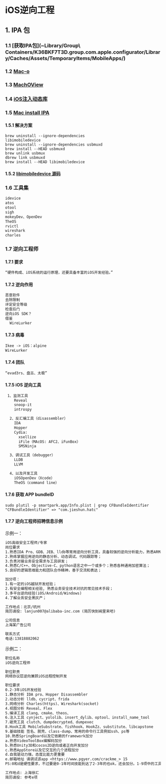 # iOS逆向工程

## 1. IPA 包

### 1.1 [获取IPA包](~Library/Group\ Containers/K36BKF7T3D.group.com.apple.configurator/Library/Caches/Assets/TemporaryItems/MobileApps/)

### 1.2 [Mac-o](http://www.cocoachina.com/mac/20150122/10988.html)

### 1.3 [MachOView](https://sourceforge.net/projects/machoview/files/?source)

### 1.4  [iOS注入动态库](https://www.jianshu.com/p/6c45da26040d)

### 1.5 [Mac install IPA](https://www.jianshu.com/p/8568a8897489)

#### 1.5.1 解决方案

```shell
brew uninstall --ignore-dependencies 
libimobiledevice
brew uninstall --ignore-dependencies usbmuxd
brew install --HEAD usbmuxd
brew unlink usbmux
dbrew link usbmuxd
brew install --HEAD libimobiledevice
```

#### 1.5.2 [libimobiledevice 源码](https://github.com/libimobiledevice)

### 1.6 工具集

```markdown
idevice
atos
otool
sigh
mokeyDev、OpenDev
TheOS
rvictl
wireshark
charles
```

### 1.7 逆向工程师

#### 1.7.1 要求

```txt
“硬件构成、iOS系统的运行原理，还要具备丰富的iOS开发经验。”
```

#### 1.7.2 逆向作用

```txt
恶意软件
去除限制
评定安全等级
检查后门
逆向iOS SDK？
借鉴
  WireLurker
```

#### 1.7.3 病毒

```txt
Ikee -> iOS：alpine
WireLurker
```

#### 1.7.4 团队

```txt
“evad3rs、盘古、太极”
```

#### 1.7.5 iOS 逆向工具

```txt
 1、监测工具
    Reveal
    snoop-it
    introspy

  2、反汇编工具（disassembler）
    IDA
    Hopper
    Cydia:
      xsellize
      iFile（MAcOS: AFC2、iFunBox）
      SMSNinja

  3、调试工具（debugger）
    LLDB
    LLVM

  4、以及开发工具
    iOSOpenDev（Xcode）
    TheOS（command line）
```

#### 1.7.6 获取 APP bundleID

```shell
sudo plutil -p smartpark.app/Info.plist | grep CFBundleIdentifier
"CFBundleIdentifier" => "com.jieshun.hatc"
```

#### 1.7.7 逆向工程师招聘信息示例

示例一：

```txt
iOS高级安全工程师/专家
岗位要求
1.熟悉IDA Pro、GDB、JEB、lldb等常用逆向分析工具，具备较强的逆向分析能力，熟悉ARM、x86/64等指令集；
2.熟练掌握应用逆向的静态分析、动态调试、代码跟踪等；
3.负责对接业务安全需求与工具研发；
4.熟悉C/C++、Objective-C、python语言之中一个或多个；熟悉各种通用加密算法；
5.良好的逻辑思维能力和团队合作精神，善于交流和表达；

加分项：
1.有一定的iOS越狱开发经验；
2.有安全编程相关经验, 熟悉业务安全技术对抗的常见技术手段；
3.多平台逆向经验(iOS/Android/Windows)
4.了解业务安全黑灰产；

工作地点：北京/杭州
简历请投: lanjun007@alibaba-inc.com (简历快到碗里来吧)

公司信息
上海某广告公司

联系方式
电话:13818882062
```

示例二：

```txt
职位名称
iOS逆向工程师

职位职责
网络协议层逆向兼顾iOS远程控制开发

职位要求
0.2-3年iOS开发经验
1.静态分析 IDA pro、Hopper Disassembler
2.动态分析 lldb、cycript、frida
3.网络分析 Charles(https)、Wireshark(socket)
4.视图分析 Reveal、Flex
5.编译工具 clang、cmake、theos、
6.注入工具 cynject、yololib、insert_dylib、optool、install_name_tool
7.砸壳工具 clutch、dumpdecrypted、dumpexec
8.Hook工具 MobileSubstrate、fishhook、HookZz、substitute、libcapstone
9.基础技能 签名、脱壳、class-dump、常用的命令行工具例如ssh、ps等
10.熟悉SpringBoard以及它依赖的framework加分
a.熟悉VideoToolBox编解码加分
b.熟悉Unity3D和cocos2D逆向或者正向开发加分
c.熟悉AppStore以及它交互的几个进程加分
d.自我驱动力强，态度比能力更重要
e.邮箱地址 请调试该app <https://www.pgyer.com/crackme_> 15
PS:0和d是硬性要求，不过要是0-1年时间技能到达了2-3年的也ok，还会加分。1-9项中的工具，单独掌握一种即可，自己研发的加分。a-c的经验多多益善

工作地点: 上海徐汇
简历请投: 参考e项
```
